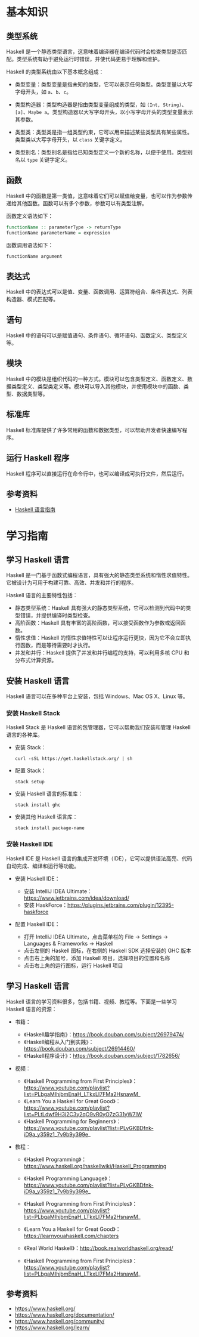 <!-- 学习 Haskell 语言 -->

# 基本知识

## 类型系统

Haskell 是一个静态类型语言，这意味着编译器在编译代码时会检查类型是否匹配。类型系统有助于避免运行时错误，并使代码更易于理解和维护。

Haskell 的类型系统由以下基本概念组成：

- 类型变量：类型变量是指未知的类型，它可以表示任何类型。类型变量以大写字母开头，如 `a`、`b`、`c`。
  
- 类型构造器：类型构造器是指由类型变量组成的类型，如 `(Int, String)`、`[a]`、`Maybe a`。类型构造器以大写字母开头，以小写字母开头的类型变量表示其参数。
- 类型类：类型类是指一组类型约束，它可以用来描述某些类型具有某些属性。类型类以大写字母开头，以 `class` 关键字定义。
- 类型别名：类型别名是指给已知类型定义一个新的名称，以便于使用。类型别名以 `type` 关键字定义。

## 函数

Haskell 中的函数是第一类值，这意味着它们可以赋值给变量，也可以作为参数传递给其他函数。函数可以有多个参数，参数可以有类型注解。

函数定义语法如下：

```haskell
functionName :: parameterType -> returnType
functionName parameterName = expression
```

函数调用语法如下：

```haskell
functionName argument
```

## 表达式

Haskell 中的表达式可以是值、变量、函数调用、运算符组合、条件表达式、列表构造器、模式匹配等。

## 语句

Haskell 中的语句可以是赋值语句、条件语句、循环语句、函数定义、类型定义等。

## 模块

Haskell 中的模块是组织代码的一种方式。模块可以包含类型定义、函数定义、数据类型定义、类型类定义等。模块可以导入其他模块，并使用模块中的函数、类型、数据类型等。

## 标准库

Haskell 标准库提供了许多常用的函数和数据类型，可以帮助开发者快速编写程序。

## 运行 Haskell 程序

Haskell 程序可以直接运行在命令行中，也可以编译成可执行文件，然后运行。

## 参考资料

- [Haskell 语言指南](https://haskell.org/onlinereport/)


# 学习指南
## 学习 Haskell 语言

Haskell 是一门基于函数式编程语言，具有强大的静态类型系统和惰性求值特性。它被设计为可用于构建可靠、高效、并发和并行的程序。

Haskell 语言的主要特性包括：

- 静态类型系统：Haskell 具有强大的静态类型系统，它可以检测到代码中的类型错误，并提供编译时类型检查。
- 高阶函数：Haskell 具有丰富的高阶函数，可以接受函数作为参数或返回函数。
- 惰性求值：Haskell 的惰性求值特性可以让程序运行更快，因为它不会立即执行函数，而是等待需要时才执行。
- 并发和并行：Haskell 提供了并发和并行编程的支持，可以利用多核 CPU 和分布式计算资源。


## 安装 Haskell 语言

Haskell 语言可以在多种平台上安装，包括 Windows、Mac OS X、Linux 等。

### 安装 Haskell Stack

Haskell Stack 是 Haskell 语言的包管理器，它可以帮助我们安装和管理 Haskell 语言的各种库。

- 安装 Stack：

  ```
  curl -sSL https://get.haskellstack.org/ | sh
  ```

- 配置 Stack：

  ```
  stack setup
  ```

- 安装 Haskell 语言的标准库：

  ```
  stack install ghc
  ```

- 安装其他 Haskell 语言库：

  ```
  stack install package-name
  ```

### 安装 Haskell IDE

Haskell IDE 是 Haskell 语言的集成开发环境（IDE），它可以提供语法高亮、代码自动完成、编译和运行等功能。

- 安装 Haskell IDE：

  - 安装 IntelliJ IDEA Ultimate：https://www.jetbrains.com/idea/download/
  - 安装 HaskForce：https://plugins.jetbrains.com/plugin/12395-haskforce

- 配置 Haskell IDE：

  - 打开 IntelliJ IDEA Ultimate，点击菜单栏的 File -> Settings -> Languages & Frameworks -> Haskell
  - 点击左侧的 Haskell 图标，在右侧的 Haskell SDK 选择安装的 GHC 版本
  - 点击右上角的加号，添加 Haskell 项目，选择项目的位置和名称
  - 点击右上角的运行图标，运行 Haskell 项目

## 学习 Haskell 语言

Haskell 语言的学习资料很多，包括书籍、视频、教程等。下面是一些学习 Haskell 语言的资源：

- 书籍：

  - 《Haskell趣学指南》：https://book.douban.com/subject/26979474/
  - 《Haskell编程从入门到实践》：https://book.douban.com/subject/26914460/
  - 《Haskell程序设计》：https://book.douban.com/subject/1782656/

- 视频：

  - 《Haskell Programming from First Principles》：https://www.youtube.com/playlist?list=PLbgaMIhjbmEnaH_LTkxLI7FMa2HsnawM_
  - 《Learn You a Haskell for Great Good》：https://www.youtube.com/playlist?list=PLtLdwf9H3j2C3y2qO9vR0yO7zG31yW7lW
  - 《Haskell Programming for Beginners》：https://www.youtube.com/playlist?list=PLyGKBDfnk-iD9a_y359z1_7v9b9y399e_

- 教程：

  - 《Haskell Programming》：https://www.haskell.org/haskellwiki/Haskell_Programming
  - 《Haskell Programming Language》：https://www.youtube.com/playlist?list=PLyGKBDfnk-iD9a_y359z1_7v9b9y399e_
  - 《Haskell Programming from First Principles》：https://www.youtube.com/playlist?list=PLbgaMIhjbmEnaH_LTkxLI7FMa2HsnawM_
  
  - 《Learn You a Haskell for Great Good》：https://learnyouahaskell.com/chapters
  - 《Real World Haskell》：http://book.realworldhaskell.org/read/
  - 《Haskell Programming from First Principles》：https://www.youtube.com/playlist?list=PLbgaMIhjbmEnaH_LTkxLI7FMa2HsnawM_



## 参考资料

- https://www.haskell.org/
- https://www.haskell.org/documentation/
- https://www.haskell.org/community/
- https://www.haskell.org/learn/


